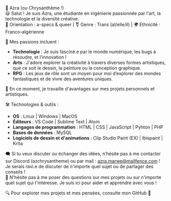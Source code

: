 👋 Azra (ou Chrysanthème !)  
😃 Salut ! Je suis Azra, une étudiante en ingénierie passionnée par l'art, la technologie et la diversité créative.  
🌈 Orientation : a-specs & queer |  ⚧ Genre : Trans (al/elle/il) | 🌍 Ethnicité : Franco-algérienne  

👀 Mes passions incluent :  
- **Technologie** : Je suis fasciné.e par le monde numérique, les bugs à résoudre, et l'innovation !  
- **Arts** : J'adore explorer la créativité à travers diverses formes artistiques, que ce soit le dessin, la peinture ou la conception graphique.  
- **RPG** : Les jeux de rôle sont un moyen pour moi d’explorer des mondes fantastiques et de vivre des aventures uniques.  

📗 En ce moment, je travaille d'avantages sur mes projets personnels et artistiques.  

🛠 Technologies & outils :  
- **OS** : Linux | Windows  | MacOS
- **Éditeurs** : VS Code | Sublime Text | Atom  
- **Langages de programmation** : HTML | CSS | JavaScript | Pyhton | PHP 
- **Bases de données** : MySQL
- **Logiciels de dessin et d'animations** : Clip Studio Paint (EX) | Ibispaint | Krita

🗨️ Si tu veux discuter ou échanger des idées, n’hésite pas à me contacter sur Discord (azchrysantheme) ou par mail : azra.marwe@mailfence.com ! Je serais ravi.e de discuter de n'importe quel sujet ou de partager des conseils !  
🎈 N'hésite pas à me poser des questions sur mes projets ou sur n'importe quel sujet qui t'intéresse. Je suis ici pour aider et apprendre avec vous !  

🔍 Pour explorer mes projets et mes pensées, consulte mon GitHub 🌟
